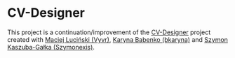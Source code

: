 # CV-Designer

This project is a continuation/improvement of the [CV-Designer](https://github.com/5G-Pickles/CV-Designer) project created with [Maciej Luciński (Vyvr)](https://github.com/Vyvr), [Karyna Babenko (bkaryna)](https://github.com/bkaryna) and [Szymon Kaszuba-Gałka (Szymonexis)](https://github.com/Szymonexis).
